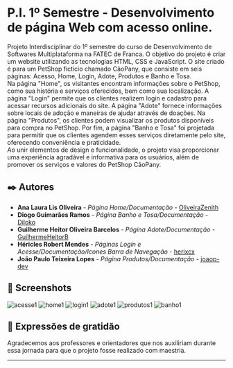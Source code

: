 # P.I. 1º Semestre - Desenvolvimento de página Web com acesso online.

  Projeto Interdisciplinar do 1º semestre do curso de Desenvolvimento de Softwares Multiplataforma na FATEC de Franca. O objetivo do projeto é criar um website utilizando as tecnologias HTML, CSS e JavaScript. O site criado é para um PetShop fictício chamado CãoPany, que consiste em seis páginas: Acesso, Home, Login, Adote, Produtos e Banho e Tosa. <br>
  Na página "Home", os visitantes encontram informações sobre o PetShop, como sua história e serviços oferecidos, bem como sua localização. A página "Login" permite que os clientes realizem login e cadastro para acessar recursos adicionais do site. A página "Adote" fornece informações sobre locais de adoção e maneiras de ajudar através de doações. Na página "Produtos", os clientes podem visualizar os produtos disponíveis para compra no PetShop. Por fim, a página "Banho e Tosa" foi projetada para permitir que os clientes agendem esses serviços diretamente pelo site, oferecendo conveniência e praticidade. <br>
  Ao unir elementos de design e funcionalidade, o projeto visa proporcionar uma experiência agradável e informativa para os usuários, além de promover os serviços e valores do PetShop CãoPany. 

## ✒️ Autores


* **Ana Laura Lis Oliveira** - *Página Home/Documentação* - [OliveiraZenith](https://github.com/OliveiraZenith)
* **Diogo Guimarães Ramos** - *Página Banho e Tosa/Documentação* - [Diloko](https://github.com/Diloko)
* **Guilherme Heitor Oliveira Barcelos** - *Página Adote/Documentação* - [GuilhermeHeitorB](https://github.com/GuilhermeHeitorB)
* **Héricles Robert Mendes** - *Páginas Login e Acesse/Documentação/Icones Barra de Navegação* - [herixcx](https://github.com/herixcx)
* **João Paulo Teixeira Lopes** - *Página Produtos/Documentação* - [joaop-dev](https://github.com/joaop-dev)


## 📸 Screenshots

![acesse1](https://github.com/OliveiraZenith/PI-1-Semestre/assets/162808394/e2677b21-e6aa-4fde-a12c-68e5dc1ab84d)
![home1](https://github.com/OliveiraZenith/PI-1-Semestre/assets/162808394/17469f2e-6a62-413b-bb7a-c6febf890595)
![login1](https://github.com/OliveiraZenith/PI-1-Semestre/assets/162808394/f7c7624a-c975-4799-8340-5e1340f6ec93)
![adote1](https://github.com/OliveiraZenith/PI-1-Semestre/assets/162808394/e433b645-caab-40bb-a4f4-36e0a5930462)
![produtos1](https://github.com/OliveiraZenith/PI-1-Semestre/assets/162808394/6d25f15e-5634-465e-888d-5e9da297671a)
![banho1](https://github.com/OliveiraZenith/PI-1-Semestre/assets/162808394/6d4c88c1-b4ec-4b6b-9358-0e0aa282e5e5)


## 🎁 Expressões de gratidão

Agradecemos aos professores e orientadores que nos auxiliriam durante essa jornada para que o projeto fosse realizado com maestria.


---
